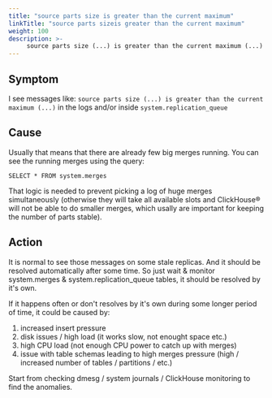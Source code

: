 ```yaml
---
title: "source parts size is greater than the current maximum"
linkTitle: "source parts sizeis greater than the current maximum"
weight: 100
description: >-
     source parts size (...) is greater than the current maximum (...)
---
```


## Symptom

I see messages like: `source parts size (...) is greater than the current maximum (...)` in the logs and/or inside `system.replication_queue`


## Cause

Usually that means that there are already few big merges running.
You can see the running merges using the query:

```
SELECT * FROM system.merges
```

That logic is needed to prevent picking a log of huge merges simultaneously
(otherwise they will take all available slots and ClickHouse® will not be
able to do smaller merges, which usally are important for keeping the
number of parts stable).


## Action

It is normal to see those messages on some stale replicas. And it should be resolved
automatically after some time. So just wait & monitor system.merges &
system.replication_queue tables, it should be resolved by it's own.

If it happens often or don't resolves by it's own during some longer period of time,
it could be caused by: 
1) increased insert pressure
2) disk issues / high load (it works slow, not enought space etc.) 
3) high CPU load (not enough CPU power to catch up with merges)
4) issue with table schemas leading to high merges pressure (high / increased number of tables / partitions / etc.)

Start from checking dmesg / system journals / ClickHouse monitoring to find the anomalies. 
